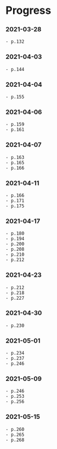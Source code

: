 # Progress

### 2021-03-28
	- p.132 

### 2021-04-03
	- p.144

### 2021-04-04
	- p.155

### 2021-04-06
	- p.159
	- p.161

### 2021-04-07
	- p.163
	- p.165
	- p.166

### 2021-04-11
	- p.166
	- p.171
	- p.175

### 2021-04-17
	- p.180
	- p.194
	- p.200
	- p.208
	- p.210
	- p.212

### 2021-04-23
	- p.212
	- p.218
	- p.227

### 2021-04-30
	- p.230

### 2021-05-01
	- p.234
	- p.237
	- p.246

### 2021-05-09
	- p.246
	- p.253
	- p.256

### 2021-05-15
	- p.260
	- p.265
	- p.268